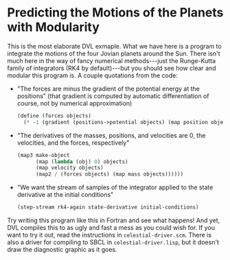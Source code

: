 Predicting the Motions of the Planets with Modularity
=====================================================

This is the most elaborate DVL exmaple.  What we have here is a
program to integrate the motions of the four Jovian planets around the
Sun.  There isn't much here in the way of fancy numerical
methods---just the Runge-Kutta family of integrators (RK4 by
default)---but you should see how clear and modular this program is.
A couple quotations from the code:

- "The forces are minus the gradient of the potential energy at the positions"
  (that gradient is computed by automatic differentiation of course,
  not by numerical approximation)

    ```scheme
    (define (forces objects)
      (* -1 (gradient (positions->potential objects) (map position objects))))
    ```

- "The derivatives of the masses, positions, and velocities are
  0, the velocities, and the forces, respectively"

    ```scheme
    (map3 make-object
          (map (lambda (obj) 0) objects)
          (map velocity objects)
          (map2 / (forces objects) (map mass objects))))))
    ```

- "We want the stream of samples of the integrator applied to the
  state derivative at the initial conditions"

    ```scheme
    (step-stream rk4-again state-derivative initial-conditions)
    ```

Try writing this program like this in Fortran and see what happens!
And yet, DVL compiles this to as ugly and fast a mess as you could
wish for.  If you want to try it out, read the instructions in
`celestial-driver.scm`.  There is also a driver for compiling to SBCL
in `celestial-driver.lisp`, but it doesn't draw the diagnostic graphic
as it goes.
